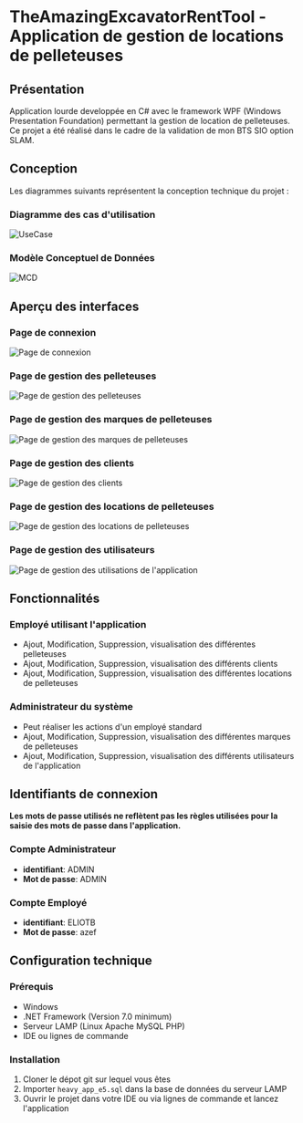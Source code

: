 # TheAmazingExcavatorRentTool - Application de gestion de locations de pelleteuses

## Présentation

Application lourde developpée en C# avec le framework WPF (Windows Presentation Foundation) permettant la gestion de location de pelleteuses. Ce projet a été réalisé dans le cadre de la validation de mon BTS SIO option SLAM.

## Conception

Les diagrammes suivants représentent la conception technique du projet :

### Diagramme des cas d'utilisation

![UseCase](https://github.com/quichetueuse/TheAmazingExcavatorRentTool/blob/master/ReadMeImages/USECASES.PNG)

### Modèle Conceptuel de Données

![MCD](https://github.com/quichetueuse/TheAmazingExcavatorRentTool/blob/master/ReadMeImages/MCD.PNG)

## Aperçu des interfaces

### Page de connexion

![Page de connexion](https://github.com/quichetueuse/TheAmazingExcavatorRentTool/blob/master/ReadMeImages/login.PNG)

### Page de gestion des pelleteuses

![Page de gestion des pelleteuses](https://github.com/quichetueuse/TheAmazingExcavatorRentTool/blob/master/ReadMeImages/pelleteuse-formulaire.PNG)

### Page de gestion des marques de pelleteuses

![Page de gestion des marques de pelleteuses](https://github.com/quichetueuse/TheAmazingExcavatorRentTool/blob/master/ReadMeImages/marque-formulaire.PNG)

### Page de gestion des clients

![Page de gestion des clients](https://github.com/quichetueuse/TheAmazingExcavatorRentTool/blob/master/ReadMeImages/customer-formulaire.PNG)

### Page de gestion des locations de pelleteuses

![Page de gestion des locations de pelleteuses](https://github.com/quichetueuse/TheAmazingExcavatorRentTool/blob/master/ReadMeImages/location-formulaire.PNG)

### Page de gestion des utilisateurs

![Page de gestion des utilisations de l'application](https://github.com/quichetueuse/TheAmazingExcavatorRentTool/blob/master/ReadMeImages/utilisateur-formulaire3.PNG)

## Fonctionnalités

### Employé utilisant l'application

- Ajout, Modification, Suppression, visualisation des différentes pelleteuses
- Ajout, Modification, Suppression, visualisation des différents clients
- Ajout, Modification, Suppression, visualisation des différentes locations de pelleteuses

### Administrateur du système

- Peut réaliser les actions d'un employé standard
- Ajout, Modification, Suppression, visualisation des différentes marques de pelleteuses
- Ajout, Modification, Suppression, visualisation des différents utilisateurs de l'application

## Identifiants de connexion

**Les mots de passe utilisés ne reflètent pas les règles utilisées pour la saisie des mots de passe dans l'application.**

### Compte Administrateur

- **identifiant**: ADMIN
- **Mot de passe**: ADMIN

### Compte Employé

- **identifiant**: ELIOTB
- **Mot de passe**: azef

## Configuration technique

### Prérequis

- Windows
- .NET Framework (Version 7.0 minimum)
- Serveur LAMP (Linux Apache MySQL PHP)
- IDE ou lignes de commande

### Installation

1. Cloner le dépot git sur lequel vous êtes
2. Importer `heavy_app_e5.sql` dans la base de données du serveur LAMP
3. Ouvrir le projet dans votre IDE ou via lignes de commande et lancez l'application
